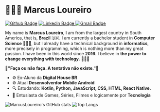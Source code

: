 # 👨🏻‍💻 Marcus Loureiro

[![Github Badge](https://img.shields.io/badge/-Github-000?style=flat-square&logo=Github&logoColor=white&link=https://github.com/dvdnotfound)](https://github.com/MarcusLoureiro) [   ![Linkedin Badge](https://img.shields.io/badge/-LinkedIn-blue?style=flat-square&logo=Linkedin&logoColor=white&link=https://www.linkedin.com/in/david-santos-a482041b2/) ](https://www.linkedin.com/in/marcus-loureiro-88454617a/)   [![Gmail Badge](https://img.shields.io/badge/-Gmail-c14438?style=flat-square&logo=Gmail&logoColor=white&link=mailto:marcushuriel80@gmail.com)](mailto:marcushuriel80@gmail.com)

My name is **Marcus Loureiro**, I am from the largest country in South America, that is, **Brazil** 🇧🇷. I am currently a bachelor student in **Computer Science** 🧑🏽‍🎓, but I already have a technical background in **informatics**, more precisely in programming, which is nothing more than my great passion. I have been in this world since **2016**. I believe in **the power to change everything with technology.** 🧑🏽‍💻 



**🧠"Faça ou não faça. A tentativa não existe."🧠**

 - ⚙️ Ex-Aluno da **Digital House BR**
 - ⚙️ Atual **Desenvolverdor Mobile Android**
 - 🔍 Estudando: **Kotlin, Python, JavaScript, CSS, HTML, React Native.**
 - 📝 Entusiasta de Games, Séries, Filmes e logicamente por **Tecnologia**


![MarcusLoureiro's GitHub stats](https://github-readme-stats.vercel.app/api?username=MarcusLoureiro&show_icons=true&hide_rank=true&theme=radical) 
![Top Langs](https://github-readme-stats.vercel.app/api/top-langs/?username=MarcusLoureiro&layout=compact&show_icons=true&theme=radical)

